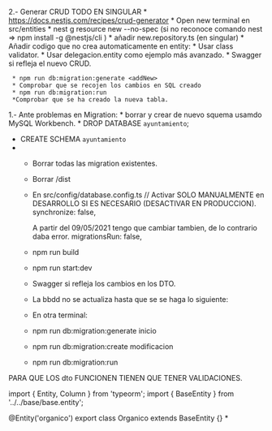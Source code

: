 
2.- Generar CRUD
TODO EN SINGULAR
     * https://docs.nestjs.com/recipes/crud-generator
     * Open new terminal en src/entities
     * nest g resource new --no-spec  (si no reconoce comando nest => npm install -g @nestjs/cli  )
     * añadir new.repository.ts (en singular)
     * Añadir codigo que no crea automaticamente en entity:
     * Usar class validator.
     * Usar delegacion.entity como ejemplo más avanzado.
     * Swagger si refleja el nuevo CRUD.

     * npm run db:migration:generate <addNew>
     * Comprobar que se recojen los cambios en SQL creado
     * npm run db:migration:run  
     *Comprobar que se ha creado la nueva tabla.


1.- Ante problemas en Migration:
     * borrar y crear de nuevo squema usamdo MySQL Workbench.
     * DROP DATABASE `ayuntamiento`;
   * CREATE SCHEMA `ayuntamiento`
   * 
     * Borrar todas las migration existentes.
     * Borrar /dist
     * En src/config/database.config.ts
       // Activar SOLO MANUALMENTE en DESARROLLO SI ES NECESARIO (DESACTIVAR EN PRODUCCION).
          synchronize: false,

       A partir del 09/05/2021 tengo que  cambiar tambien, de lo contrario daba error.
        migrationsRun: false,   

     * npm run build
     * npm run start:dev
     * Swagger si refleja los cambios en los DTO.
     * La bbdd no se actualiza hasta que se se haga lo siguiente:
     * En otra terminal:
     * npm run db:migration:generate inicio
     * npm run db:migration:create modificacion
     * npm run db:migration:run  

PARA QUE LOS dto FUNCIONEN TIENEN QUE TENER VALIDACIONES.


import { Entity, Column } from 'typeorm';
import { BaseEntity } from '../../base/base.entity';

@Entity('organico')
export class Organico extends BaseEntity {}
     * 